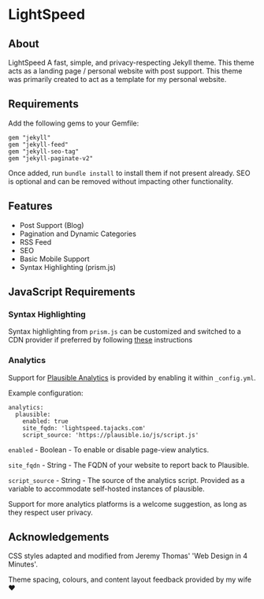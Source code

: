 # LightSpeed

## About

LightSpeed A fast, simple, and privacy-respecting Jekyll theme. 
This theme acts as a landing page / personal website with post support. This theme was primarily created to act as a 
template for my personal website.

## Requirements

Add the following gems to your Gemfile:

```
gem "jekyll"
gem "jekyll-feed"
gem "jekyll-seo-tag"
gem "jekyll-paginate-v2"
```

Once added, run `bundle install` to install them if not present already. SEO is optional and can be removed without 
impacting other functionality.

## Features

- Post Support (Blog)
- Pagination and Dynamic Categories
- RSS Feed
- SEO
- Basic Mobile Support
- Syntax Highlighting (prism.js)

## JavaScript Requirements

### Syntax Highlighting

Syntax highlighting from `prism.js` can be customized and switched to a CDN provider if preferred by following 
[these](https://prismjs.com/index.html#basic-usage-cdn) instructions

### Analytics

Support for [Plausible Analytics](https://github.com/plausible) is provided by enabling it within `_config.yml`.

Example configuration: 

``` 
analytics:
  plausible:
    enabled: true
    site_fqdn: 'lightspeed.tajacks.com'
    script_source: 'https://plausible.io/js/script.js'
```

`enabled` - Boolean - To enable or disable page-view analytics.

`site_fqdn` - String - The FQDN of your website to report back to Plausible.

`script_source` - String - The source of the analytics script. Provided as a variable to accommodate self-hosted instances 
of plausible.

Support for more analytics platforms is a welcome suggestion, as long as they respect user privacy.

## Acknowledgements

CSS styles adapted and modified from Jeremy Thomas' 'Web Design in 4 Minutes'. 

Theme spacing, colours, and content layout feedback provided by my wife ♥
